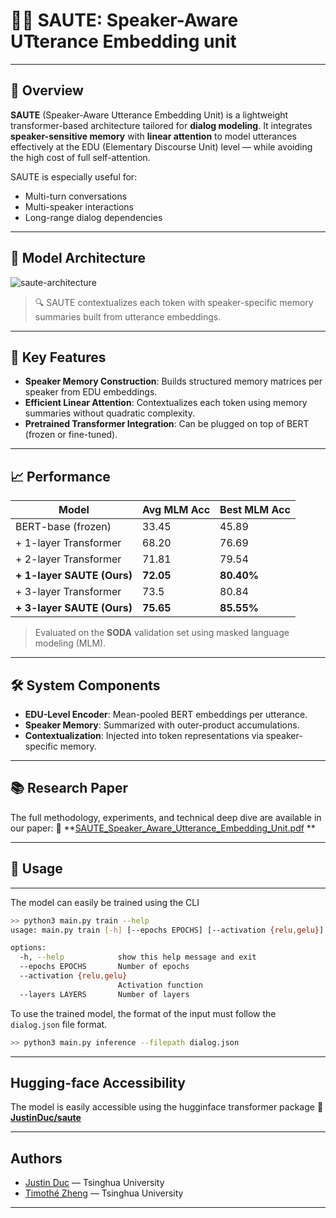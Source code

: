 # 👨‍🍳 SAUTE: **S**peaker-**A**ware **UT**terance **E**mbedding unit

---

## 🧠 Overview

**SAUTE** (Speaker-Aware Utterance Embedding Unit) is a lightweight transformer-based architecture tailored for **dialog modeling**. It integrates **speaker-sensitive memory** with **linear attention** to model utterances effectively at the EDU (Elementary Discourse Unit) level — while avoiding the high cost of full self-attention.

SAUTE is especially useful for:
- Multi-turn conversations
- Multi-speaker interactions
- Long-range dialog dependencies

---

## 🧱 Model Architecture
![saute-architecture](https://github.com/user-attachments/assets/7f18d5b8-9c6b-4577-b718-206a34d84535)

> 🔍 SAUTE contextualizes each token with speaker-specific memory summaries built from utterance embeddings.

---

## 🚀 Key Features

- **Speaker Memory Construction**: Builds structured memory matrices per speaker from EDU embeddings.
- **Efficient Linear Attention**: Contextualizes each token using memory summaries without quadratic complexity.
- **Pretrained Transformer Integration**: Can be plugged on top of BERT (frozen or fine-tuned).
---

## 📈 Performance

| Model                      | Avg MLM Acc | Best MLM Acc |
|---------------------------|-------------|--------------|
| BERT-base (frozen)        | 33.45       | 45.89        |
| + 1-layer Transformer     | 68.20       | 76.69        |
| + 2-layer Transformer     | 71.81       | 79.54        |
| **+ 1-layer SAUTE (Ours)**        | **72.05**   | **80.40%**   |
| + 3-layer Transformer| 73.5 | 80.84 |
| **+ 3-layer SAUTE (Ours)**| **75.65** | **85.55%**|

> Evaluated on the **SODA** validation set using masked language modeling (MLM).

---

## 🛠️ System Components

- **EDU-Level Encoder**: Mean-pooled BERT embeddings per utterance.
- **Speaker Memory**: Summarized with outer-product accumulations.
- **Contextualization**: Injected into token representations via speaker-specific memory.

---

## 📚 Research Paper

The full methodology, experiments, and technical deep dive are available in our paper:
📄 **[SAUTE_Speaker_Aware_Utterance_Embedding_Unit.pdf](https://github.com/user-attachments/files/20689695/SAUTE_Speaker_Aware_Utterance_Embedding_Unit.pdf)
**

---

## 📙 Usage 
---

The model can easily be trained using the CLI
```bash
>> python3 main.py train --help                    
usage: main.py train [-h] [--epochs EPOCHS] [--activation {relu,gelu}] [--layers LAYERS]

options:
  -h, --help            show this help message and exit
  --epochs EPOCHS       Number of epochs
  --activation {relu,gelu}
                        Activation function
  --layers LAYERS       Number of layers
```

To use the trained model, the format of the input must follow the ``dialog.json`` file format.
```bash
>> python3 main.py inference --filepath dialog.json
```

---

## Hugging-face Accessibility

The model is easily accessible using the hugginface transformer package
🤗 **[JustinDuc/saute](https://huggingface.co/JustinDuc/saute)**

---

## Authors

- [Justin Duc](https://github.com/just1truc) — Tsinghua University
- [Timothé Zheng](https://github.com/tzhengtek) — Tsinghua University

---
